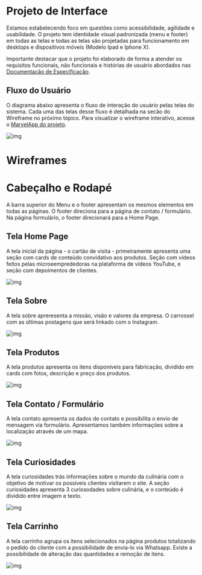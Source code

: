 
# Projeto de Interface

Estamos estabelecendo foco em questões como acessibilidade, agilidade e usabilidade. O projeto tem identidade visual padronizada (menu e footer) em todas as telas e todas as telas são projetadas para funcionamento em desktops e dispositivos móveis (Modelo Ipad e Iphone X).

Importante destacar que  o projeto foi elaborado de forma a atender os requisitos funcionais, não funcionais e histórias de usuário abordados nas <a href="https://github.com/ICEI-PUC-Minas-PMV-ADS/Pequenos-Negocios/blob/main/docs/02-Especifica%C3%A7%C3%A3o%20do%20Projeto.md"> Documentação de Especificação</a>.

## Fluxo do Usuário

O diagrama abaixo apresenta o fluxo de interação do usuário pelas telas do sistema. Cada uma das telas desse fluxo é detalhada na secão do Wireframe no próximo tópico.
Para visualizar o wireframe interativo, acesse o <a href="https://marvelapp.com/prototype/615ej48"> MarvelApp do projeto</a>.

![img](img/UserFlow.png)

# Wireframes

# Cabeçalho e Rodapé

A barra superior do Menu e o footer apresentam os mesmos elementos em todas as páginas.
O footer direciona para a página de contato / formulário.
Na página formulário, o footer direcionará para a Home Page.

## Tela Home Page

A tela inicial da página - o cartão de visita - primeiramente apresenta uma seção com cards de conteúdo convidativo aos produtos.
Seção com vídeos feitos pelas microeemprededoras na plataforma de vídeos YouTube, e seção com depoimentos de clientes.

![img](img/home.jpg)

## Tela Sobre

A tela sobre apreresenta a missão, visão e valores da empresa.
O carrossel com as últimas postagens que será linkado com o Instagram.

![img](img/sobre.jpg)

## Tela Produtos

A tela produtos apresenta os itens disponíveis para fabricação, dividido em cards com fotos, descrição e preço dos produtos.

![img](img/prod.jpg)

## Tela Contato / Formulário

A tela contato apresenta os dados de contato e possibilita o envio de mensagem via formulário.
Apresentamos também informações sobre a localização através de um mapa.

![img](img/formulario-e-contato.jpg)

## Tela Curiosidades

A tela curiosidades trás informações sobre o mundo da culinária com o objetivo de motivar os possíveis clientes visitarem o site.
A seção curiosidades apresenta 3 curiosodades sobre culinária, e o conteúdo é dividido entre imagem e texto.

![img](img/curiosidades.jpg)

## Tela Carrinho

A tela carrinho agrupa os itens selecionados na página produtos totalizando o pedido do cliente com a possibilidade de envia-lo via Whatsapp.
Existe a possibilidade de alteração das quantidades e remoção de itens.

![img](img/sacola-carrinho.jpg)

